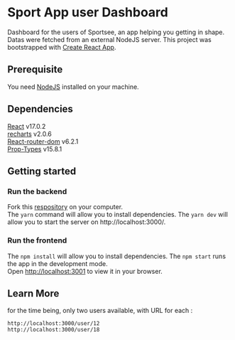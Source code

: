 # Sport App user Dashboard

Dashboard for the users of Sportsee, an app helping you getting in shape. Datas were fetched from an external NodeJS server.
This project was bootstrapped with [Create React App](https://github.com/facebook/create-react-app).

## Prerequisite

You need [NodeJS](https://nodejs.org/en/) installed on your machine. 

## Dependencies
[React](https://reactjs.org/) v17.0.2 \
[recharts](https://recharts.org/en-US) v2.0.6 \
[React-router-dom](https://v5.reactrouter.com/web/guides/quick-start) v6.2.1\
[Prop-Types](https://www.npmjs.com/package/prop-types) v15.8.1

## Getting started

### Run the backend
Fork this [respository](https://github.com/OpenClassrooms-Student-Center/P9-front-end-dashboard) on your computer. \
The `yarn` command will allow you to install dependencies. The `yarn dev` will allow you to start the server on http://localhost:3000/.

### Run the frontend
The `npm install` will allow you to install dependencies. The `npm start` runs the app in the development mode.\
Open [http://localhost:3001](http://localhost:3001) to view it in your browser.

## Learn More
for the time being, only two users available, with URL for each : 

    http://localhost:3000/user/12
    http://localhost:3000/user/18

